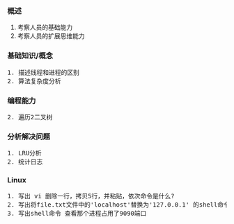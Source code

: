 ### 概述
 1. 考察人员的基础能力
 2. 考察人员的扩展思维能力

### 基础知识/概念
<pre>
1. 描述线程和进程的区别
2. 算法复杂度分析
</pre>

### 编程能力
<pre>
2. 遍历2二叉树
</pre>

### 分析解决问题
<pre>
1. LRU分析
2. 统计日志
</pre>

### Linux
<pre>
1. 写出 vi 删除一行，拷贝5行，并粘贴，依次命令是什么?
2. 写出将file.txt文件中的'localhost'替换为'127.0.0.1' 的shell命令
3. 写出shell命令 查看那个进程占用了9090端口

</pre>